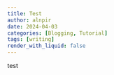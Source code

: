 ```yaml
---
title: Test
author: alnpir
date: 2024-04-03
categories: [Blogging, Tutorial]
tags: [writing]
render_with_liquid: false
---
```


test
